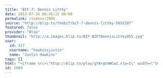 ```yaml
---
title: "BIF-7: Dennis Littky"
date: 2013-07-16 06:45:22 00:00
permalink: /videos/2009
source: "http://blip.tv/thebif/bif-7-dennis-littky-5655207"
featured: false
provider: "Blip"
thumbnail: "http://a.images.blip.tv/BIF-BIF7DennisLittky855.jpg"
user:
  id: 427
  username: "hawkinsjustin"
  name: "Justin Hawkins"
tags: []
html: "<iframe src=\"http://blip.tv/play/gYArgtmWCwI.x?p=1\" width=\"590\" height=\"332\" frameborder=\"0\" allowfullscreen></iframe>"
id: 2009
---
```


